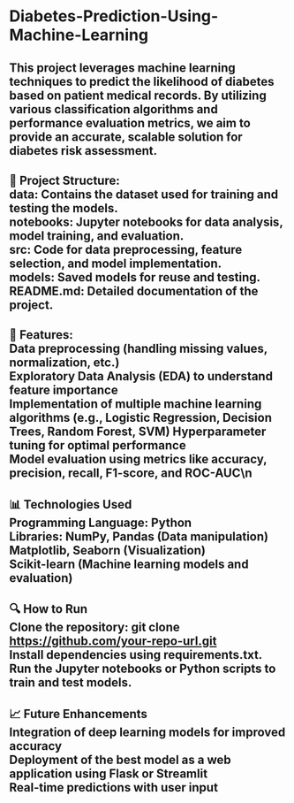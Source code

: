 # Diabetes-Prediction-Using-Machine-Learning
This project leverages machine learning techniques to predict the likelihood of diabetes based on patient medical records. By utilizing various classification algorithms and performance evaluation metrics, we aim to provide an accurate, scalable solution for diabetes risk assessment.  
---
📂 Project Structure:  
data: Contains the dataset used for training and testing the models.  
notebooks: Jupyter notebooks for data analysis, model training, and evaluation.  
src: Code for data preprocessing, feature selection, and model implementation.  
models: Saved models for reuse and testing.  
README.md: Detailed documentation of the project.  
---
🚀 Features:  
Data preprocessing (handling missing values, normalization, etc.)  
Exploratory Data Analysis (EDA) to understand feature importance  
Implementation of multiple machine learning algorithms (e.g., Logistic Regression, Decision Trees, Random Forest, SVM)
Hyperparameter tuning for optimal performance  
Model evaluation using metrics like accuracy, precision, recall, F1-score, and ROC-AUC\n
---
📊 Technologies Used  
Programming Language: Python  
Libraries:
NumPy, Pandas (Data manipulation)  
Matplotlib, Seaborn (Visualization)  
Scikit-learn (Machine learning models and evaluation)
---
🔍 How to Run  
Clone the repository: git clone https://github.com/your-repo-url.git  
Install dependencies using requirements.txt.  
Run the Jupyter notebooks or Python scripts to train and test models.  
---
📈 Future Enhancements  
Integration of deep learning models for improved accuracy  
Deployment of the best model as a web application using Flask or Streamlit  
Real-time predictions with user input  
---
